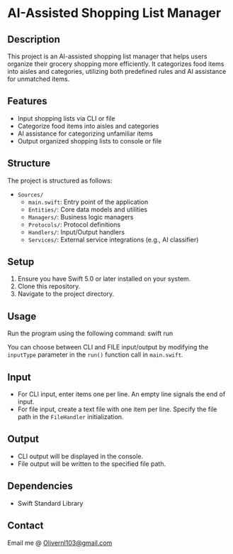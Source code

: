 # AI-Assisted Shopping List Manager

## Description
This project is an AI-assisted shopping list manager that helps users organize their grocery shopping more efficiently. It categorizes food items into aisles and categories, utilizing both predefined rules and AI assistance for unmatched items.

## Features
- Input shopping lists via CLI or file
- Categorize food items into aisles and categories
- AI assistance for categorizing unfamiliar items
- Output organized shopping lists to console or file

## Structure
The project is structured as follows:

- `Sources/`
  - `main.swift`: Entry point of the application
  - `Entities/`: Core data models and utilities
  - `Managers/`: Business logic managers
  - `Protocols/`: Protocol definitions
  - `Handlers/`: Input/Output handlers
  - `Services/`: External service integrations (e.g., AI classifier)

## Setup
1. Ensure you have Swift 5.0 or later installed on your system.
2. Clone this repository.
3. Navigate to the project directory.

## Usage
Run the program using the following command: swift run

You can choose between CLI and FILE input/output by modifying the `inputType` parameter in the `run()` function call in `main.swift`.

## Input
- For CLI input, enter items one per line. An empty line signals the end of input.
- For file input, create a text file with one item per line. Specify the file path in the `FileHandler` initialization.

## Output
- CLI output will be displayed in the console.
- File output will be written to the specified file path.

## Dependencies
- Swift Standard Library

## Contact
Email me @ Olivernl103@gmail.com
